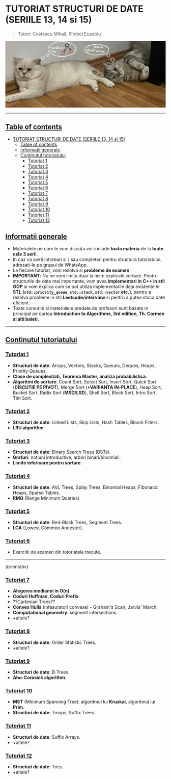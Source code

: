 # TUTORIAT STRUCTURI DE DATE (SERIILE 13, 14 si 15)

> Tutori: Costescu Mihail, Rîmboi Eusebiu

![Image](administrative_stuff/images/bestpicever.png)

---

## <ins>Table of contents</ins>
- [TUTORIAT STRUCTURI DE DATE (SERIILE 13, 14 si 15)](#tutoriat-structuri-de-date-seriile-13-14-si-15)
  - [Table of contents](#table-of-contents)
  - [Informatii generale](#informatii-generale)
  - [Continutul tutoriatului](#continutul-tutoriatului)
    - [Tutoriat 1](#tutoriat-1)
    - [Tutoriat 2](#tutoriat-2)
    - [Tutoriat 3](#tutoriat-3)
    - [Tutoriat 4](#tutoriat-4)
    - [Tutoriat 5](#tutoriat-5)
    - [Tutoriat 6](#tutoriat-6)
    - [Tutoriat 7](#tutoriat-7)
    - [Tutoriat 8](#tutoriat-8)
    - [Tutoriat 9](#tutoriat-9)
    - [Tutoriat 10](#tutoriat-10)
    - [Tutoriat 11](#tutoriat-11)
    - [Tutoriat 12](#tutoriat-12)

## <ins>Informatii generale</ins>
* Materialele pe care le vom discuta vor include **toata materia** de la **toate cele 3 serii**.
* In caz ca aveti intrebari si / sau completari pentru structura tutoriatului, adresati-le pe grupul de WhatsApp.
* La fiecare tutoriat, vom rezolva si <b>probleme de examen</b>.
* <b>IMPORTANT</b>: Nu ne vom limita doar la niste explicatii verbale. Pentru structurile de date mai importante, vom avea <b>implementari in C++ in stil OOP</b> si vom explica cum se pot utiliza implementarile deja existente in <b>STL (`std::priority_queue`, `std::stack`, `std::vector` etc.)</b>, pentru a rezolva probleme in stil <b>Leetcode/interview</b> si pentru a putea stoca date eficient.
* Toate cursurile si materialele predate de profesori sunt bazate in principal pe cartea **Introduction to Algorithms, 3rd edition, Th. Cormen si alti baieti**.

---

## <ins>Continutul tutoriatului</ins>
### <ins>Tutoriat 1</ins>
* <b>Structuri de date</b>: Arrays, Vectors, Stacks, Queues, Deques, Heaps, Priority Queues.
* <b>Clase de complexitati, Teorema Master, analiza probabilistica</b>.
* <b>Algoritmi de sortare</b>: Count Sort, Select Sort, Insert Sort, Quick Sort (<b>DISCUTIE PE PIVOT</b>), Merge Sort (<b>+VARIANTA IN-PLACE</b>), Heap Sort, Bucket Sort, Radix Sort (<b>MSD/LSD</b>), Shell Sort, Block Sort, Intro Sort, Tim Sort.

### <ins>Tutoriat 2</ins>
* <b>Structuri de date</b>: Linked Lists, Skip Lists, Hash Tables, Bloom Filters.
* **LRU algorithm**.

### <ins>Tutoriat 3</ins>
* <b>Structuri de date</b>: Binary Search Trees (BSTs).
* <b>Grafuri</b>: notiuni introductive, arbori binari/binomiali.
* <b>Limite inferioare pentru sortare</b>.

### <ins>Tutoriat 4</ins>
* <b>Structuri de date</b>: AVL Trees, Splay Trees, Binomial Heaps, Fibonacci Heaps, Sparse Tables.
* <b>RMQ</b> (Range Minimum Queries).

### <ins>Tutoriat 5</ins>
- **Structuri de date**: Red-Black Trees, Segment Trees.
- **LCA** (Lowest Common Ancestor).

### <ins>Tutoriat 6</ins>
- Exercitii de examen din tutoriatele trecute.
---

(orientativ)

### <ins>Tutoriat 7</ins>
- **Alegerea medianei in O(n)**.
- **Coduri Huffman, Coduri Prefix**.
- ??Cartesian Trees??
- **Convex Hulls** (infasuratori convexe) - Graham's Scan, Jarvis' March.
- **Computational geometry**: segment intersections.
- +altele?

### <ins>Tutoriat 8</ins>
- **Structuri de date**: Order Statistic Trees.
- +altele?

### <ins>Tutoriat 9</ins>
- **Structuri de date**: B-Trees.
- **Aho-Corasick algorithm**.

### <ins>Tutoriat 10</ins>
- **MST** (Minimum Spanning Tree): algoritmul lui **Kruskal**, algoritmul lui **Prim**.
- **Structuri de date**: Treaps, Suffix Trees.

### <ins>Tutoriat 11</ins>
- **Structuri de date**: Suffix Arrays.
- +altele?

### <ins>Tutoriat 12</ins>
- **Structuri de date**: Tries.
- +altele?
